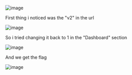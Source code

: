 ![image](https://github.com/petriQore/CreativeMinds-2024-Qualifier-CTF/assets/123587287/00d7e597-8f58-41d0-8859-545671aa3a7a)



First thing i noticed was the "v2" in the url

![image](https://github.com/petriQore/CreativeMinds-2024-Qualifier-CTF/assets/123587287/e46eec31-4026-4480-b297-6a89f1b130f5)

So i tried changing it back to 1 in the "Dashboard" section

![image](https://github.com/petriQore/CreativeMinds-2024-Qualifier-CTF/assets/123587287/46b1021d-f095-4972-8c71-25226fe6c27d)

And we get the flag

![image](https://github.com/petriQore/CreativeMinds-2024-Qualifier-CTF/assets/123587287/93b08a6a-0400-4b54-8c82-759f1fa27dd7)

